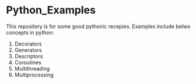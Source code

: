 # Python_Examples
This repository is for some good pythonic recepies.
Examples include belwo concepts in python:
1. Decorators
2. Generators
3. Descriptors
4. Coroutines
5. Multithreading
6. Multiprocessing


